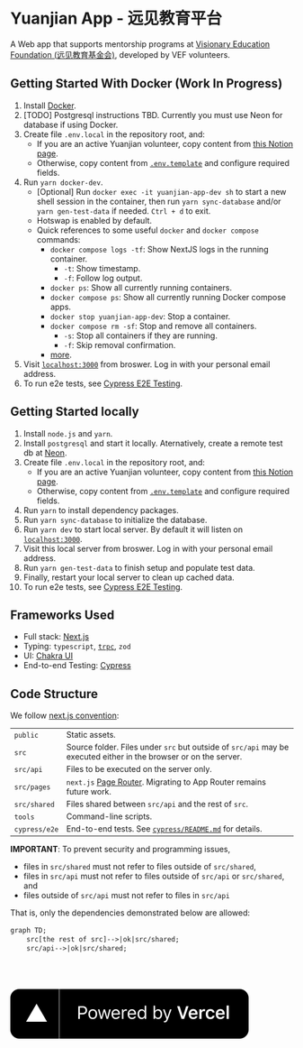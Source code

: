 # Yuanjian App - 远见教育平台

A Web app that supports mentorship programs at [Visionary Education Foundation (远见教育基金会)](http://yuanjian.org),
developed by VEF volunteers.

## Getting Started With Docker (Work In Progress)
1. Install [Docker](https://www.docker.com/).
1. [TODO] Postgresql instructions TBD. Currently you must use Neon for database if using Docker.
1. Create file `.env.local` in the repository root, and:
    - If you are an active Yuanjian volunteer, copy content from [this Notion page](https://www.notion.so/yuanjian/env-local-fde6a9fbc7854a5da2a08425b6562724).
    - Otherwise, copy content from [`.env.template`](.env.template) and configure required fields.
1. Run `yarn docker-dev`.
    - [Optional] Run `docker exec -it yuanjian-app-dev sh` to start a new shell session in the
    container, then run `yarn sync-database` and/or `yarn gen-test-data` if needed. `Ctrl + d` to
    exit.
    - Hotswap is enabled by default.
    - Quick references to some useful `docker` and `docker compose` commands:
        - `docker compose logs -tf`: Show NextJS logs in the running container.
            - `-t`: Show timestamp.
            - `-f`: Follow log output.
        - `docker ps`: Show all currently running containers.
        - `docker compose ps`: Show all currently running Docker compose apps.
        - `docker stop yuanjian-app-dev`: Stop a container.
        - `docker compose rm -sf`: Stop and remove all containers.
            - `-s`: Stop all containers if they are running.
            - `-f`: Skip removal confirmation.
        - [more](https://docs.docker.com/engine/reference/commandline/cli/).
1. Visit [`localhost:3000`](http://localhost:3000) from broswer. Log in with your personal email address.
1. To run e2e tests, see [Cypress E2E Testing](./cypress/README.md).

## Getting Started locally

1. Install `node.js` and `yarn`.
1. Install `postgresql` and start it locally. Aternatively, create a remote test db at [Neon](http://neon.tech).
1. Create file `.env.local` in the repository root, and:
   - If you are an active Yuanjian volunteer, copy content from [this Notion page](https://www.notion.so/yuanjian/env-local-fde6a9fbc7854a5da2a08425b6562724).
   - Otherwise, copy content from [`.env.template`](.env.template) and configure required fields.
1. Run `yarn` to install dependency packages.
1. Run `yarn sync-database` to initialize the database.
1. Run `yarn dev` to start local server. By default it will listen on [`localhost:3000`](http://localhost:3000).
1. Visit this local server from broswer. Log in with your personal email address.
1. Run `yarn gen-test-data` to finish setup and populate test data.
1. Finally, restart your local server to clean up cached data.
1. To run e2e tests, see [Cypress E2E Testing](./cypress/README.md).

## Frameworks Used

- Full stack: [Next.js](https://nextjs.org/)
- Typing: `typescript`, [`trpc`](https://trpc.io/), `zod`
- UI: [Chakra UI](https://chakra-ui.com/)
- End-to-end Testing: [Cypress](https://www.cypress.io/)

## Code Structure

We follow [next.js convention](https://nextjs.org/docs/getting-started/project-structure#top-level-folders):

|  |  |
|---|---|
| `public` | Static assets. |
| `src` | Source folder. Files under `src` but outside of `src/api` may be executed either in the browser or on the server. |
| `src/api` | Files to be executed on the server only. |
| `src/pages` | `next.js` [Page Router](https://nextjs.org/docs/pages/building-your-application/routing). Migrating to App Router remains future work. |
| `src/shared` | Files shared between `src/api` and the rest of `src`. |
| `tools` | Command-line scripts. |
| `cypress/e2e` | End-to-end tests. See [`cypress/README.md`](cypress/README.md) for details. |

**IMPORTANT**: To prevent security and programming issues,

* files in `src/shared` must not refer to files outside of `src/shared`,
* files in `src/api` must not refer to files outside of `src/api` or `src/shared`, and
* files outside of `src/api` must not refer to files in `src/api`

That is, only the dependencies demonstrated below are allowed:

```mermaid
graph TD;
    src[the rest of src]-->|ok|src/shared;
    src/api-->|ok|src/shared;
```

<br>
<br>
<br>
<div class="vercel banner">
<a href="https://vercel.com/?utm_source=yuanjian&utm_campaign=oss">
  <Img src="./public/img/vercel-banner.svg" alt="Vercel Banner" />
</a>
</div>
